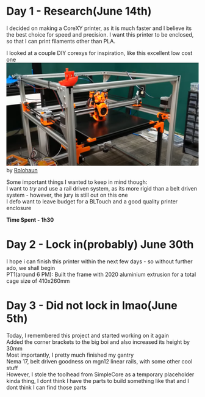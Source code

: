 # Day 1 - Research(June 14th)

I decided on making a CoreXY printer, as it is much faster and I believe its the best choice for speed and precision. I want this printer to be enclosed, so that I can print filaments other than PLA.<br>

I looked at a couple DIY corexys for inspiration, like this excellent low cost one<br>
![alt text](ASSETS/image.png)<br>
by [Rolohaun](https://www.youtube.com/watch?v=HWfT2JbMOvM)<br>

Some important things I wanted to keep in mind though:<br>
I want to _try_ and use a rail driven system, as its more rigid than a belt driven system - however, the jury is still out on this one<br>
I defo want to leave budget for a BLTouch and a good quality printer enclosure<br>

**Time Spent - 1h30**

# Day 2 - Lock in(probably) June 30th

I hope i can finish this printer within the next few days - so without further ado, we shall begin<br>
PT1(around 6 PM): Built the frame with 2020 aluminium extrusion for a total cage size of 410x260mm<br>

# Day 3 - Did not lock in lmao(June 5th)

Today, I remembered this project and started working on it again<br>
Added the corner brackets to the big boi and also increased its height by 30mm<br>
Most importantly, I pretty much finished my gantry<br>
Nema 17, belt driven goodness on mgn12 linear rails, with some other cool stuff<br>
However, I stole the toolhead from SimpleCore as a temporary placeholder kinda thing, I dont think I have the parts to build something like that and I dont think I can find those parts<br>
